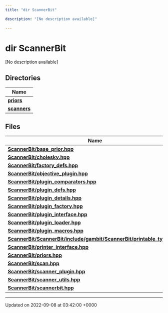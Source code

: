 ```yaml
---
title: "dir ScannerBit"

description: "[No description available]"

---
```


# dir ScannerBit

[No description available]

## Directories

| Name           |
| -------------- |
| **[priors](/documentation/code/files/dir_fcd5a9dbbf1819829d7ec1014844ab30/#dir-priors)**  |
| **[scanners](/documentation/code/files/dir_d8899288cb095d9f40a7187612d7e0b7/#dir-scanners)**  |

## Files

| Name           |
| -------------- |
| **[ScannerBit/base_prior.hpp](/documentation/code/files/base__prior_8hpp/#file-scannerbit-base-prior-hpp)**  |
| **[ScannerBit/cholesky.hpp](/documentation/code/files/cholesky_8hpp/#file-scannerbit-cholesky-hpp)**  |
| **[ScannerBit/factory_defs.hpp](/documentation/code/files/factory__defs_8hpp/#file-scannerbit-factory-defs-hpp)**  |
| **[ScannerBit/objective_plugin.hpp](/documentation/code/files/objective__plugin_8hpp/#file-scannerbit-objective-plugin-hpp)**  |
| **[ScannerBit/plugin_comparators.hpp](/documentation/code/files/plugin__comparators_8hpp/#file-scannerbit-plugin-comparators-hpp)**  |
| **[ScannerBit/plugin_defs.hpp](/documentation/code/files/plugin__defs_8hpp/#file-scannerbit-plugin-defs-hpp)**  |
| **[ScannerBit/plugin_details.hpp](/documentation/code/files/plugin__details_8hpp/#file-scannerbit-plugin-details-hpp)**  |
| **[ScannerBit/plugin_factory.hpp](/documentation/code/files/plugin__factory_8hpp/#file-scannerbit-plugin-factory-hpp)**  |
| **[ScannerBit/plugin_interface.hpp](/documentation/code/files/plugin__interface_8hpp/#file-scannerbit-plugin-interface-hpp)**  |
| **[ScannerBit/plugin_loader.hpp](/documentation/code/files/plugin__loader_8hpp/#file-scannerbit-plugin-loader-hpp)**  |
| **[ScannerBit/plugin_macros.hpp](/documentation/code/files/plugin__macros_8hpp/#file-scannerbit-plugin-macros-hpp)**  |
| **[ScannerBit/ScannerBit/include/gambit/ScannerBit/printable_types.hpp](/documentation/code/files/scannerbit_2include_2gambit_2scannerbit_2printable__types_8hpp/#file-scannerbit-scannerbit-include-gambit-scannerbit-printable-types-hpp)**  |
| **[ScannerBit/printer_interface.hpp](/documentation/code/files/printer__interface_8hpp/#file-scannerbit-printer-interface-hpp)**  |
| **[ScannerBit/priors.hpp](/documentation/code/files/priors_8hpp/#file-scannerbit-priors-hpp)**  |
| **[ScannerBit/scan.hpp](/documentation/code/files/scan_8hpp/#file-scannerbit-scan-hpp)**  |
| **[ScannerBit/scanner_plugin.hpp](/documentation/code/files/scanner__plugin_8hpp/#file-scannerbit-scanner-plugin-hpp)**  |
| **[ScannerBit/scanner_utils.hpp](/documentation/code/files/scanner__utils_8hpp/#file-scannerbit-scanner-utils-hpp)**  |
| **[ScannerBit/scannerbit.hpp](/documentation/code/files/scannerbit_8hpp/#file-scannerbit-scannerbit-hpp)**  |






-------------------------------

Updated on 2022-09-08 at 03:42:00 +0000
